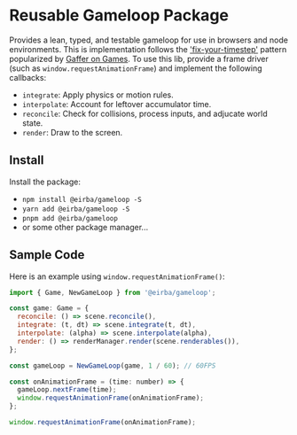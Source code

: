 # Reusable Gameloop Package

Provides a lean, typed, and testable gameloop for use in browsers and node environments. This is implementation follows the ['fix-your-timestep'](https://gafferongames.com/post/fix_your_timestep/) pattern popularized by [Gaffer on Games](https://gafferongames.com/). To use this lib, provide a frame driver (such as `window.requestAnimationFrame`) and implement the following callbacks:

- `integrate`: Apply physics or motion rules.
- `interpolate`: Account for leftover accumulator time.
- `reconcile`: Check for collisions, process inputs, and adjucate world state.
- `render`: Draw to the screen.

## Install

Install the package:

- `npm install @eirba/gameloop -S`
- `yarn add @eirba/gameloop -S`
- `pnpm add @eirba/gameloop`
- or some other package manager...

## Sample Code

Here is an example using `window.requestAnimationFrame()`:

```javascript
import { Game, NewGameLoop } from '@eirba/gameloop';

const game: Game = {
  reconcile: () => scene.reconcile(),
  integrate: (t, dt) => scene.integrate(t, dt),
  interpolate: (alpha) => scene.interpolate(alpha),
  render: () => renderManager.render(scene.renderables()),
};

const gameLoop = NewGameLoop(game, 1 / 60); // 60FPS

const onAnimationFrame = (time: number) => {
  gameLoop.nextFrame(time);
  window.requestAnimationFrame(onAnimationFrame);
};

window.requestAnimationFrame(onAnimationFrame);

```
